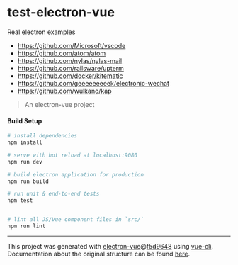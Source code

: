 # test-electron-vue
Real electron examples
- https://github.com/Microsoft/vscode
- https://github.com/atom/atom
- https://github.com/nylas/nylas-mail
- https://github.com/railsware/upterm
- https://github.com/docker/kitematic
- https://github.com/geeeeeeeeek/electronic-wechat
- https://github.com/wulkano/kap


> An electron-vue project

#### Build Setup

``` bash
# install dependencies
npm install

# serve with hot reload at localhost:9080
npm run dev

# build electron application for production
npm run build

# run unit & end-to-end tests
npm test


# lint all JS/Vue component files in `src/`
npm run lint

```

---

This project was generated with [electron-vue](https://github.com/SimulatedGREG/electron-vue)@[f5d9648](https://github.com/SimulatedGREG/electron-vue/tree/f5d9648e169a3efef53159823cc7a4c7eb7221d1) using [vue-cli](https://github.com/vuejs/vue-cli). Documentation about the original structure can be found [here](https://simulatedgreg.gitbooks.io/electron-vue/content/index.html).
